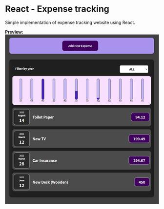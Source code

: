 # React - Expense tracking
Simple implementation of expense tracking website using React.  
  
**Preview:**
![Implementation preview](https://github.com/Dawson-ma/React-expense_tracking/blob/main/img/webpage.png)

